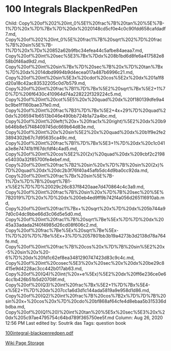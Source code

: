 # 100 Integrals BlackpenRedPen

Child: Copy%20of%202%20int_0%5E1%20frac%7B%20tan%20%5E%7B-1%7D%20x%7D%7Bx%7D%20dx%2020148cd5cf0e4c0c90fdd658cafdadf7.md, Copy%20of%202%20int_0%5E%20frac1%7B%20sqrt%202%7D%20frac%7B%20sin%5E%7B-1%7D%20x%7Dx%20852a62b9fbc34efea44c5afbe84aeaa7.md, Copy%20of%20int%20sec%5E3%7Bx%7Ddx%208b1bd6d8fe6a417582e858b0f46ad9d2.md, Copy%20of%20int%20sin%7Bx%7D%20sec%7B%20x%7D%20tan%7Bx%7D%20dx%2014dbd9994b9d4ecea017a487b6996c21.md, Copy%20of%20int%20sin%5E3x%20cdot%20cos%5E2x%20dx%201a1f8d20a18c42ac83532205c0d7b579.md, Copy%20of%20int%20frac%7B1%7D%7Bx%5E2%20sqrt%7Bx%5E2+1%7D%7D%206f6430c410964d74a228222f329224c5.md, Copy%20of%20int%20cot%5E5%20x%20quad%20dx%20f180139dfe9a4bc9be1f1160bae37fe0.md, Copy%20of%20int%20frac%7B3%7D%7Bx%5E2+4x+29%7D%20quad%20dx%2065941b6513b046e490bb724b1a72a4bc.md, Copy%20of%20int%20left(%20x+%20frac1x%20right)%5E2%20dx%20b9b646b8e57f48409745dc669b64d83e.md, Copy%20of%20int%20x%20sin%5E2%20x%20quad%20dx%20b1f9e2fe23894302b67c7d95635ca49c.md, Copy%20of%20int%20frac%7B1%7D%7Bx%5E3+1%7D%20dx%20c1c041a3e8e74741b1f67dcfdf4c4ad5.md, Copy%20of%20int%20cos%5E2%20(2x)%20quad%20dx%209cbf2c2198e54030a32f85700fe4ebef.md, Copy%20of%20int%20frac%7B2%20sin%20x%7D%7B%20sin%20(2x)%7D%20quad%20dx%20dc2b3f76f40a45afb5dc4d9ba0cc92da.md, Copy%20of%20int%20frac%7Bx%20sin%5E%7B-1%7Dx%7D%7B%20sqrt%7B1-x%5E2%7D%7D%20029c26c837f8420aae7d470864c4c3a9.md, Copy%20of%20int%20frac%7B%20sin%20x%7D%7B%20sec%20%5E%7B2019%7D%20x%7D%20dx%200eb4ed9ff9b742f4a056d265116910ab.md, Copy%20of%20int%20frac1%7Bx+%20sqrt%20x%7D%20dx%205b744a97d0c04dc9bbe66d3c06d5e5d0.md, Copy%20of%20int%20frac1%7B%20sqrt%7Be%5Ex%7D%7D%20dx%2045a33adada2f40f4985d26cd08f606c2.md, Copy%20of%20frac%7Be%5Ex%20sqrt%7Be%5Ex-1%7D%20%7D%7Be%5Ex+3%7D%2057801bb3b19a4273b3d2138d78a764fe.md, Copy%20of%20int%20frac%7B%20cos%20x%7D%7B%20sin%5E2%20x-5%20sin%20x%20-6%7D%20dx%20fd1c62ef8ea3481290747423d83c9c4c.md, Copy%20of%20int%20cosec%5E3%20x%20sec%20x%20dx%20be29c8415e9d4228ac3cc442b017ab63.md, Copy%20of%20(Q4)%20int(%20x+e%5Ex)%5E2%20dx%20ff6e236ce0e64cc1b426b51b5d20708f.md, Copy%20of%20(Q3)%20int%20frac%7Bx%5E2+1%7D%7Bx%5E4-x%5E2+1%7D%20dx%207cc1a6d3d1c144ada5819a9e958d1d86.md, Copy%20of%20(Q2)%20int%20frac%7B%20cos%7B2x%7D%7D%7B%20sin%20x+%20cos%20x%7D%20cdo%20bf868af64cfe4d8ebaa5b315336dbdba.md, Copy%20of%20(Q1%20)%20int%20tan%20%5E5x%20sec%5E3%20x%20dx%205c97ae4795754c64bd789f365750ee5f.md
Column: Aug 26, 2020 12:56 PM
Last edited by: Soutrik das
Tags: question book

[100integral-blackpenredpen.pdf](100%20Integrals%20BlackpenRedPen%20e8f460e07c904de0b02abe1066b64353/100integral-blackpenredpen.pdf)

[Wiki Page Storage](100%20Integrals%20BlackpenRedPen%20e8f460e07c904de0b02abe1066b64353/Wiki%20Page%20Storage%20f0421c2fdbae4e5a8e3dff2402b2432a.csv)